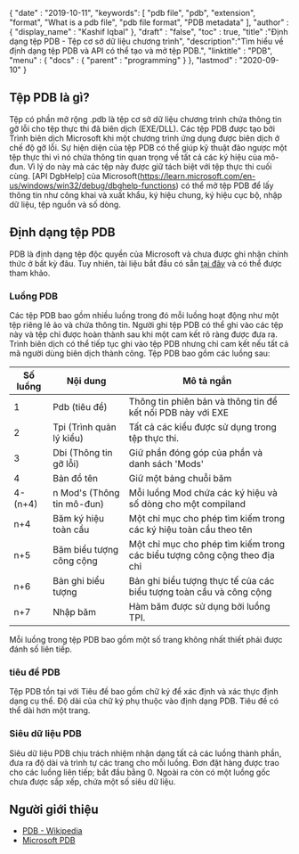 {
  "date" : "2019-10-11",
  "keywords": [ "pdb file", "pdb", "extension", "format", "What is a pdb file", "pdb file format", "PDB metadata" ],
  "author" : {
    "display_name" : "Kashif Iqbal"
},
  "draft" : "false",
  "toc" : true,
  "title" :"Định dạng tệp PDB - Tệp cơ sở dữ liệu chương trình",
  "description":"Tìm hiểu về định dạng tệp PDB và API có thể tạo và mở tệp PDB.",
  "linktitle" : "PDB",
  "menu" : {
    "docs" : {
      "parent" : "programming"
}
},
  "lastmod" : "2020-09-10"
}

## Tệp PDB là gì?

Tệp có phần mở rộng .pdb là tệp cơ sở dữ liệu chương trình chứa thông tin gỡ lỗi cho tệp thực thi đã biên dịch (EXE/DLL). Các tệp PDB được tạo bởi Trình biên dịch Microsoft khi một chương trình ứng dụng được biên dịch ở chế độ gỡ lỗi. Sự hiện diện của tệp PDB có thể giúp kỹ thuật đảo ngược một tệp thực thi vì nó chứa thông tin quan trọng về tất cả các ký hiệu của mô-đun. Vì lý do này mà các tệp này được giữ tách biệt với tệp thực thi cuối cùng. [API DgbHelp] của Microsoft(https://learn.microsoft.com/en-us/windows/win32/debug/dbghelp-functions) có thể mở tệp PDB để lấy thông tin như công khai và xuất khẩu, ký hiệu chung, ký hiệu cục bộ, nhập dữ liệu, tệp nguồn và số dòng.

## Định dạng tệp PDB

PDB là định dạng tệp độc quyền của Microsoft và chưa được ghi nhận chính thức ở bất kỳ đâu. Tuy nhiên, tài liệu bắt đầu có sẵn [tại đây](https://github.com/Microsoft/microsoft-pdb) và có thể được tham khảo.

### Luồng PDB

Các tệp PDB bao gồm nhiều luồng trong đó mỗi luồng hoạt động như một tệp riêng lẻ ảo và chứa thông tin. Người ghi tệp PDB có thể ghi vào các tệp này và tệp chỉ được hoàn thành sau khi một cam kết rõ ràng được đưa ra. Trình biên dịch có thể tiếp tục ghi vào tệp PDB nhưng chỉ cam kết nếu tất cả mã người dùng biên dịch thành công. Tệp PDB bao gồm các luồng sau:

|Số luồng |Nội dung |Mô tả ngắn|
---|---|---|
|1| Pdb (tiêu đề) |Thông tin phiên bản và thông tin để kết nối PDB này với EXE|
|2| Tpi (Trình quản lý kiểu) |Tất cả các kiểu được sử dụng trong tệp thực thi.|
|3| Dbi (Thông tin gỡ lỗi) |Giữ phần đóng góp của phần và danh sách 'Mods'|
|4| Bản đồ tên| Giữ một bảng chuỗi băm |
|4-(n+4)| n Mod's (Thông tin mô-đun)| Mỗi luồng Mod chứa các ký hiệu và số dòng cho một compiland|
|n+4| Băm ký hiệu toàn cầu| Một chỉ mục cho phép tìm kiếm trong các ký hiệu toàn cầu theo tên|
|n+5| Băm biểu tượng công cộng| Một chỉ mục cho phép tìm kiếm trong các biểu tượng công cộng theo địa chỉ|
|n+6| Bản ghi biểu tượng| Bản ghi biểu tượng thực tế của các biểu tượng toàn cầu và công cộng|
|n+7| Nhập băm | Hàm băm được sử dụng bởi luồng TPI.|

Mỗi luồng trong tệp PDB bao gồm một số trang không nhất thiết phải được đánh số liên tiếp.

### tiêu đề PDB

Tệp PDB tồn tại với Tiêu đề bao gồm chữ ký để xác định và xác thực định dạng cụ thể. Độ dài của chữ ký phụ thuộc vào định dạng PDB. Tiêu đề có thể dài hơn một trang.

### Siêu dữ liệu PDB
Siêu dữ liệu PDB chịu trách nhiệm nhận dạng tất cả các luồng thành phần, đưa ra độ dài và trình tự các trang cho mỗi luồng. Đơn đặt hàng được trao cho các luồng liên tiếp; bắt đầu bằng 0. Ngoài ra còn có một luồng gốc chưa được sắp xếp, chứa một số siêu dữ liệu.

## Người giới thiệu
* [PDB - Wikipedia](https://en.wikipedia.org/wiki/Program_database)
* [Microsoft PDB](https://github.com/Microsoft/microsoft-pdb)

